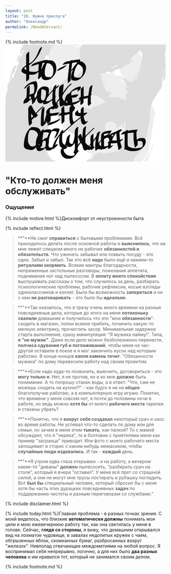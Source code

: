 ```yaml
---
layout: post
title: "20. Нужна прислуга"
author: "Александр"
permalink: /NeedAServant/
---
```

{% include footnote.md %}
<a href="/_cards/">!["Без прислуги нет проекта"](/_img/20.svg)</a>
# "Кто-то должен меня обслуживать"

### Ощущения
{% include motive.html %}Дискомфорт от неустроенности быта

{% include reflect.html %}
>**"**Не смог **справиться** с бытовыми проблемами. Всё приходилось делать после основной работы и **выяснилось**, что на мне лежит слишком много не рабочих **обязанностей и обязательств**. Что ужинать забывал или помыть посуду - это одно. Забыл и забыл. Так это всё **надо** было ещё и какими-то **ритуалами окормить**. Всякие мантры благодарности, непременные застольные разговоры, пожелания аппетита, поднимание ног над пылесосом. В **оплату моего спокойствия** выслушивать рассказы о том, что случилось за день, разбирать психологические проблемы, рабочие рефлексии, косые взгляды одноклассников и коллег. Была бы возможность **запереться** и ни с кем **не разговаривать** - это было бы **идеально**.

>**"**Так оказалось, что я трачу очень много времени на разные повседневные дела, которые до этого на меня **потихоньку свалили** домашние и получилось что это "мои **обязанности**": сходить в магазин, полки всякие прибить, починить какую-то мелкую электрику, прочистить засор. Минимальная задержка старта выполнения, сразу манипуляция: "Я мужика найму!". Типа, **я "не мужик"**. Даже если дело можно безболезненно перенести, **полчаса сдувания губ и поглаживаний**, чтобы меня на час-другой оставили в покое и я мог закончить кусок над которым работаю. В конце-концов **капля камень точит**. "Обязанности мужика" по дому перевесили работу над своим проектом. 

>**"**Если надо куда-то позвонить, выяснить, договориться - это **могу только я**. Нет, я не против, но и ко мне **должно** быть понимание. А то попрошу стакан воды, а в ответ: "Что, сам не можешь сходить на кухню!?" - как будто я не на **общее** благополучие работаю, а в компьютерную игру играю. Понятно, что времени у меня совсем нет, я почти до половины ночи в работе, но ведь можно **хотя бы** от моего **рабочего места** тарелки и стаканы убрать?

>**"**Понятно, что я **вокруг себя создавал** некоторый срач и хаос во время работы. Не успевал что-то сделать по дому или для семьи, но зачем в меня этим **тыкать**, как палкой? То с мамой обсуждает, что я "неряха", то в болтовне с приятелями меня как пример "засранца" приводит. Или фото с моего рабочего места запощивает в сторис с каким нибудь мемасиком, чтобы **случайные люди издевались**. И так - **каждый** день.  

>**"**Я утром едва глаза открываю - и на работу, а вечером какие-то "диваны" **должен** пылесосить, "разбирать срач на столе", который я вчера "оставил". У меня всё прет со страшной силой, а они не могут мне трусы постирать и рубашку погладить. Вот **был бы** специальный человек, который сбросил бы с меня хотя бы часть этих дурацких повседневных **задач** по поддержанию чистоты и разным переговорам со службами."

{% include disclaimer.html %}

{% include today.html %}Главная проблема - в разных точках зрения. С моей виделось, что близкие **автоматически должны** понимать мои цели и мою ежевечернюю работу так, как она светилась у меня в голове. Сейчас, **глядя со стороны**, я вижу, что домашним открывался вид на лохматое чудовище, в завалах недопитых кружек с чаем, обгрызенных яблок, скомканных бумаг, разбросанных вокруг "железок". Невпопад отвечающее междометиями на любой вопрос. Я воспринимал себя непрерывно, логично, а для них было **два разных человека** и им нравился тот, который не занимался своим делом. 

{% include footnote.md %}
